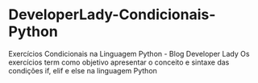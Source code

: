 # DeveloperLady-Condicionais-Python
Exercícios Condicionais na Linguagem Python -  Blog Developer Lady
Os exercícios term como objetivo apresentar o conceito e sintaxe das condições if, elif e else na linguagem Python
